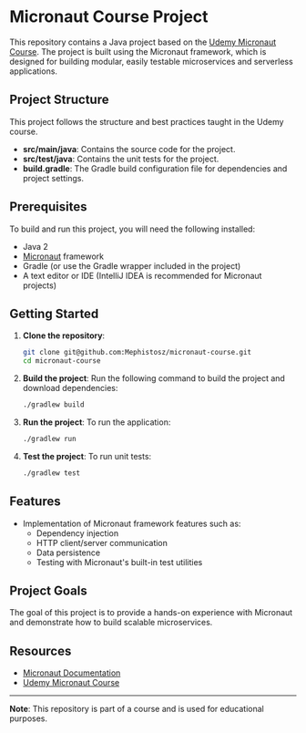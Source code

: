# Micronaut Course Project

This repository contains a Java project based on the [Udemy Micronaut Course](https://www.udemy.com/course/learn-micronaut/). The project is built using the Micronaut framework, which is designed for building modular, easily testable microservices and serverless applications.

## Project Structure

This project follows the structure and best practices taught in the Udemy course.

- **src/main/java**: Contains the source code for the project.
- **src/test/java**: Contains the unit tests for the project.
- **build.gradle**: The Gradle build configuration file for dependencies and project settings.

## Prerequisites

To build and run this project, you will need the following installed:

- Java 2
- [Micronaut](https://micronaut.io/) framework
- Gradle (or use the Gradle wrapper included in the project)
- A text editor or IDE (IntelliJ IDEA is recommended for Micronaut projects)

## Getting Started

1. **Clone the repository**:
    ```bash
    git clone git@github.com:Mephistosz/micronaut-course.git
    cd micronaut-course
    ```

2. **Build the project**:
    Run the following command to build the project and download dependencies:
    ```bash
    ./gradlew build
    ```

3. **Run the project**:
    To run the application:
    ```bash
    ./gradlew run
    ```

4. **Test the project**:
    To run unit tests:
    ```bash
    ./gradlew test
    ```

## Features

- Implementation of Micronaut framework features such as:
  - Dependency injection
  - HTTP client/server communication
  - Data persistence
  - Testing with Micronaut's built-in test utilities

## Project Goals

The goal of this project is to provide a hands-on experience with Micronaut and demonstrate how to build scalable microservices.

## Resources

- [Micronaut Documentation](https://docs.micronaut.io/)
- [Udemy Micronaut Course](https://www.udemy.com/course/learn-micronaut/)
---

**Note**: This repository is part of a course and is used for educational purposes.
